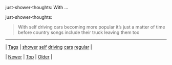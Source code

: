 <!--
title: just-shower-thoughts
date: 2020-06-28T15:27:00.167Z
tags: shower, self, driving, cars, regular
-->


just-shower-thoughts: With ...

<p>just-shower-thoughts:</p>

<blockquote><p>With self driving cars becoming more popular it’s just a matter of time before country songs include their truck leaving them too</p></blockquote>

<!--BOTTOM-POST-NAVIGATION-->
---

| [Tags](tags.md) | [shower](tag-shower.md) [self](tag-self.md) [driving](tag-driving.md) [cars](tag-cars.md) [regular](tag-regular.md) |

| [Newer](162016014339.md) | [Top](index.md) | [Older](162050736894.md) |